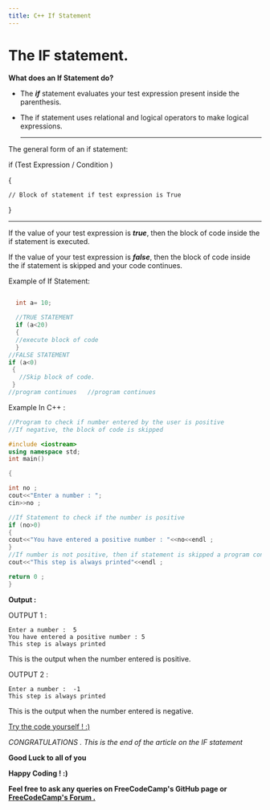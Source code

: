 ```yaml
---
title: C++ If Statement
---
```


# The IF statement.

**What does an If Statement do?**

* The ***if*** statement evaluates your test expression present inside the parenthesis.
* The if statement uses relational and logical operators to make logical expressions.

  -----------------------------------------------
  
The general form of an if statement:

 if (Test Expression / Condition )
 
 {
 
    // Block of statement if test expression is True
 
 }
  
-----------------------------------------------

If the value of your test expression is ***true***, then the block of
code inside the if statement is executed.

If the value of your test expression is ***false***, then the block of
code inside the if statement is skipped and your code continues.

Example of If Statement:
```cpp

  int a= 10;
  
  //TRUE STATEMENT
  if (a<20)
  {
  //execute block of code
  }
//FALSE STATEMENT
if (a<0)
 {
   //Skip block of code.
 }
//program continues   //program continues
```

Example In C++ :
  ```cpp
 //Program to check if number entered by the user is positive
  //If negative, the block of code is skipped

  #include <iostream>
  using namespace std;
  int main()

  {

  int no ;
  cout<<"Enter a number : ";
  cin>>no ;

  //If Statement to check if the number is positive
  if (no>0)
  {
  cout<<"You have entered a positive number : "<<no<<endl ;
  }
  //If number is not positive, then if statement is skipped a program continues
  cout<<"This step is always printed"<<endl ;

  return 0 ;
  }
  ```

**Output :**

  OUTPUT 1 :
```
Enter a number :  5
You have entered a positive number : 5
This step is always printed 
 ```
  This is the output when the number entered is positive.

  OUTPUT 2 :
```
Enter a number :  -1
This step is always printed
```
  This is the output when the number entered is negative.

<a href='https://repl.it/Mg9X' target='_blank' rel='nofollow'>Try the code yourself ! :) </a>


_CONGRATULATIONS . This is the end of the article on the IF statement_ 
 
 **Good Luck to all of you** 
 
 **Happy Coding ! :)**
 
 **Feel free to ask any queries on FreeCodeCamp's GitHub page or [FreeCodeCamp's Forum .](https://forum.freecodecamp.org/)**

